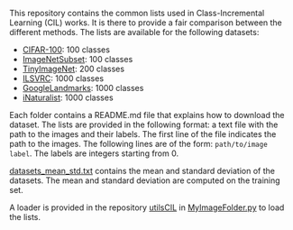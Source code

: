 This repository contains the common lists used in Class-Incremental Learning (CIL) works. It is there to provide a fair comparison between the different methods. The lists are available for the following datasets:
- [CIFAR-100](https://github.com/GregoirePetit/imagelistsCIL/blob/master/cifar100/): 100 classes
- [ImageNetSubset](https://github.com/GregoirePetit/imagelistsCIL/blob/master/imagenetsubset/): 100 classes
- [TinyImageNet](https://github.com/GregoirePetit/imagelistsCIL/blob/master/tinyimagenet/): 200 classes
- [ILSVRC](https://github.com/GregoirePetit/imagelistsCIL/blob/master/ilsvrc/): 1000 classes
- [GoogleLandmarks](https://github.com/GregoirePetit/imagelistsCIL/blob/master/google_landmarks/): 1000 classes
- [iNaturalist](https://github.com/GregoirePetit/imagelistsCIL/blob/master/inat/): 1000 classes


Each folder contains a README.md file that explains how to download the dataset. The lists are provided in the following format: a text file with the path to the images and their labels. The first line of the file indicates the path to the images. The following lines are of the form: `path/to/image label`. The labels are integers starting from 0.

[datasets_mean_std.txt](https://github.com/GregoirePetit/imagelistsCIL/blob/master/datasets_mean_std.txt) contains the mean and standard deviation of the datasets. The mean and standard deviation are computed on the training set.

A loader is provided in the repository [utilsCIL](https://github.com/GregoirePetit/utilsCIL) in [MyImageFolder.py](https://github.com/GregoirePetit/utilsCIL/blob/main/MyImageFolder.py#L34) to load the lists.